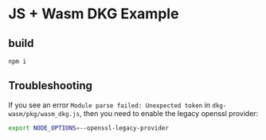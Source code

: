 # JS + Wasm DKG Example

## build

```
npm i
```

## Troubleshooting

If you see an error `Module parse failed: Unexpected token` in `dkg-wasm/pkg/wasm_dkg.js`, then you need to enable the legacy openssl provider:

``` bash
export NODE_OPTIONS=--openssl-legacy-provider
```